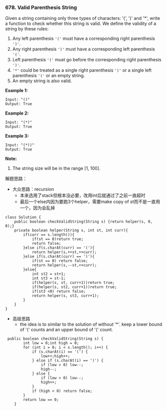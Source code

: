 ### 678. Valid Parenthesis String

Given a string containing only three types of characters: '(', ')' and '*', write a function to check whether this string is valid. We define the validity of a string by these rules:

1. Any left parenthesis `'('` must have a corresponding right parenthesis `')'`.
2. Any right parenthesis `')'` must have a corresponding left parenthesis `'('`.
3. Left parenthesis `'('` must go before the corresponding right parenthesis `')'`.
4. `'*'` could be treated as a single right parenthesis `')'` or a single left parenthesis `'('` or an empty string.
5. An empty string is also valid.

**Example 1:**

```
Input: "()"
Output: True

```

**Example 2:**

```
Input: "(*)"
Output: True

```

**Example 3:**

```
Input: "(*))"
Output: True

```

**Note:**

1. The string size will be in the range [1, 100].





解题思路：



- 大众思路：recursion
  - 本来选用了stack但根本没必要，改用int后就通过了之前一直超时
  - 最后一个else内因为要跑3个helper，需要make copy of st而不是一直用一个，因为会乱掉

```
class Solution {
    public boolean checkValidString(String s) {return helper(s, 0, 0);}
    private boolean helper(String s, int st, int curr){
        if(curr == s.length()){
            if(st == 0)return true;
            return false;
        }else if(s.charAt(curr) == '('){
            return helper(s,++st,++curr);
        }else if(s.charAt(curr) == ')'){
            if(st == 0) return false;
            return helper(s,--st,++curr);
        }else{
            int st2 = st+1;
            int st3 = st-1;
            if(helper(s, st, curr+1))return true; 
            if(helper(s, st2, curr+1))return true;
            if(st3 <0) return false;
            return helper(s, st3, curr+1);
        }
    }
}
```



- 高级思路
  - the idea is to similar to the solution of without '*'. keep a lower bound of '(' counts and an upper bound of '(' count.

```
 public boolean checkValidString(String s) {
        int low = 0;int high = 0;
        for (int i = 0; i < s.length(); i++) {
            if (s.charAt(i) == '(') {
                low++;high++;
            } else if (s.charAt(i) == ')') {
                if (low > 0) low--;
                high--;
            } else {
                if (low > 0) low--;
                high++;
            }
            if (high < 0) return false;
        }
        return low == 0;
    }
```